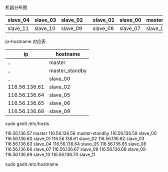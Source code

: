 机器分布图

slave_04|slave_03 | slave_02 |  |slave_01| slave_00 |master_standby |master
------------ | ------------ | ------------- | ------------|------------ | ------------- | ------------|------
slave_11|slave_10 | slave_09 |  |slave_08| slave_07 |slave_06 |slave_05

ip-hostname 对应表

ip | hostname
------------ | ------------
 ..  |master
  .. |master_standby
 ..  |slave_00
 116.56.136.61 | slave_02
116.56.136.64  |slave_05
116.56.136.65 | slave_06
116.56.136.68 | slave_09



sudo gedit /etc/hosts

116.56.136.57	  master
116.56.136.58   master-standby
116.56.136.59   slave_00
116.56.136.60   slave_01
116.56.136.61   slave_02
116.56.136.62   slave_03
116.56.136.63   slave_04
116.56.136.64   slave_05
116.56.136.65   slave_06
116.56.136.66   slave_07
116.56.136.67   slave_08
116.56.136.68   slave_09
116.56.136.69   slave_10
116.56.136.70   slave_11

sudo gedit /etc/hostname
